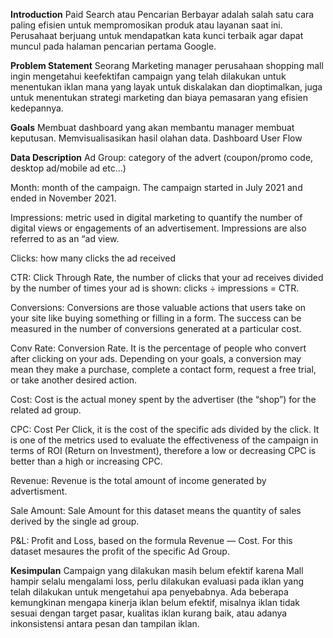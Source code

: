 **Introduction**
Paid Search atau Pencarian Berbayar adalah salah satu cara paling efisien untuk mempromosikan produk atau layanan saat ini. Perusahaat berjuang untuk mendapatkan kata kunci terbaik agar dapat muncul pada halaman pencarian pertama Google.

**Problem Statement**
Seorang Marketing manager perusahaan shopping mall ingin mengetahui keefektifan campaign yang telah dilakukan untuk menentukan iklan mana yang layak untuk diskalakan dan dioptimalkan, juga untuk menentukan strategi marketing dan biaya pemasaran yang efisien kedepannya.

**Goals**
Membuat dashboard yang akan membantu manager membuat keputusan.
Memvisualisasikan hasil olahan data.
Dashboard User Flow

**Data Description**
Ad Group: category of the advert (coupon/promo code, desktop ad/mobile ad etc…)

Month: month of the campaign. The campaign started in July 2021 and ended in November 2021.

Impressions: metric used in digital marketing to quantify the number of digital views or engagements of an advertisement. Impressions are also referred to as an “ad view.

Clicks: how many clicks the ad received

CTR: Click Through Rate, the number of clicks that your ad receives divided by the number of times your ad is shown: clicks ÷ impressions = CTR.

Conversions: Conversions are those valuable actions that users take on your site like buying something or filling in a form. The success can be measured in the number of conversions generated at a particular cost.

Conv Rate: Conversion Rate. It is the percentage of people who convert after clicking on your ads. Depending on your goals, a conversion may mean they make a purchase, complete a contact form, request a free trial, or take another desired action.

Cost: Cost is the actual money spent by the advertiser (the “shop”) for the related ad group.

CPC: Cost Per Click, it is the cost of the specific ads divided by the click. It is one of the metrics used to evaluate the effectiveness of the campaign in terms of ROI (Return on Investment), therefore a low or decreasing CPC is better than a high or increasing CPC.

Revenue: Revenue is the total amount of income generated by advertisment.

Sale Amount: Sale Amount for this dataset means the quantity of sales derived by the single ad group.

P&L: Profit and Loss, based on the formula Revenue — Cost. For this dataset mesaures the profit of the specific Ad Group.

**Kesimpulan**
Campaign yang dilakukan masih belum efektif karena Mall hampir selalu mengalami loss, perlu dilakukan evaluasi pada iklan yang telah dilakukan untuk mengetahui apa penyebabnya. Ada beberapa kemungkinan mengapa kinerja iklan belum efektif, misalnya iklan tidak sesuai dengan target pasar, kualitas iklan kurang baik, atau adanya inkonsistensi antara pesan dan tampilan iklan.
